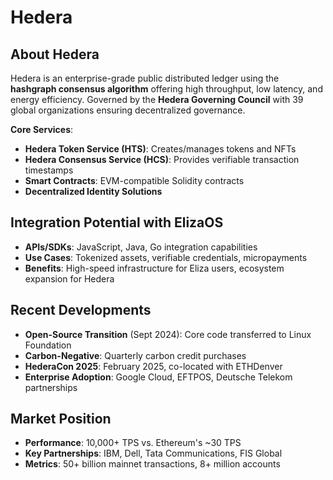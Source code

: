 # Hedera

## About Hedera
Hedera is an enterprise-grade public distributed ledger using the **hashgraph consensus algorithm** offering high throughput, low latency, and energy efficiency. Governed by the **Hedera Governing Council** with 39 global organizations ensuring decentralized governance.

**Core Services**:
- **Hedera Token Service (HTS)**: Creates/manages tokens and NFTs
- **Hedera Consensus Service (HCS)**: Provides verifiable transaction timestamps
- **Smart Contracts**: EVM-compatible Solidity contracts
- **Decentralized Identity Solutions**

## Integration Potential with ElizaOS
- **APIs/SDKs**: JavaScript, Java, Go integration capabilities
- **Use Cases**: Tokenized assets, verifiable credentials, micropayments
- **Benefits**: High-speed infrastructure for Eliza users, ecosystem expansion for Hedera

## Recent Developments
- **Open-Source Transition** (Sept 2024): Core code transferred to Linux Foundation
- **Carbon-Negative**: Quarterly carbon credit purchases
- **HederaCon 2025**: February 2025, co-located with ETHDenver
- **Enterprise Adoption**: Google Cloud, EFTPOS, Deutsche Telekom partnerships

## Market Position
- **Performance**: 10,000+ TPS vs. Ethereum's ~30 TPS
- **Key Partnerships**: IBM, Dell, Tata Communications, FIS Global
- **Metrics**: 50+ billion mainnet transactions, 8+ million accounts
